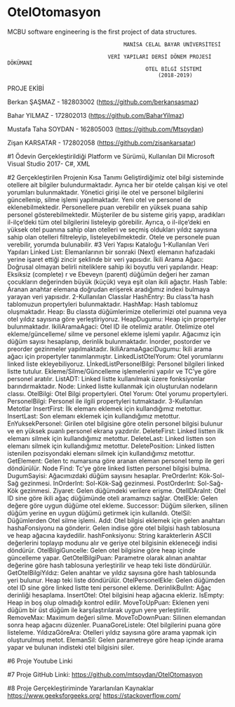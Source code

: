 # OtelOtomasyon

MCBU software engineering is the first project of data structures.

                                         MANİSA CELAL BAYAR ÜNİVERSİTESİ

                                    VERİ YAPILARI DERSİ DÖNEM PROJESİ DÖKÜMANI
                                                OTEL BİLGİ SİSTEMİ
                                                    (2018-2019)

PROJE EKİBİ

Berkan ŞAŞMAZ - 182803002 (https://github.com/berkansasmaz)

Bahar YILMAZ - 172802013 (https://github.com/BaharYilmaz)

Mustafa Taha SOYDAN - 162805003 (https://github.com/Mtsoydan)

Zişan KARSATAR - 172802058 (https://github.com/zisankarsatar)

#1 Ödevin Gerçekleştirildiği Platform ve Sürümü, Kullanılan Dil
Microsoft Visual Studio 2017- C#, XML

#2 Gerçekleştirilen Projenin Kısa Tanımı
Geliştirdiğimiz otel bilgi sisteminde otellere ait bilgiler bulundurmaktadır. Ayrıca her bir otelde çalışan kişi ve otel yorumları bulunmaktadır. Yönetici girişi ile otel ve personel bilgilerini güncellenip, silme işlemi yapılmaktadır. Yeni otel ve personel de eklenebilmektedir. Personellere puan verebilir en yüksek puana sahip personel gösterebilmektedir.
Müşteriler de bu sisteme giriş yapıp, aradıkları il-ilçe’deki tüm otel bilgilerini listeleyip görebilir. Ayrıca, o il-ilçe’deki en yüksek otel puanına sahip olan otelleri ve seçmiş oldukları yıldız sayısına sahip olan otelleri filtreleyip, listeleyebilmektedir. Otele ve personele puan verebilir, yorumda bulunabilir.
#3 Veri Yapısı Kataloğu
1-Kullanılan Veri Yapıları
Linked List: Elemanlarının bir sonraki (Next) elemanın hafızadaki yerine işaret ettiği zincir şeklinde bir veri yapısıdır.
İkili Arama Ağacı: Doğrusal olmayan belirli niteliklere sahip iki boyutlu veri yapılarıdır.
Heap: Eksiksiz (complete) r ve Ebeveyn (parent) düğümün değeri her zaman çocukların değerinden büyük (küçük) veya eşit olan ikili ağaçtır.
Hash Table: Aranan anahtar elemana doğrudan erişerek aradığımız indexi bulmaya yarayan veri yapısıdır.
2-Kullanılan Classlar
HashEntry: Bu class’ta hash tablomuzun propertyleri bulunmaktadır.
HashMap: Hash tablomuz oluşmaktadır.
Heap: Bu classta düğümlerimize otellerimizi otel puanına veya otel yıldız sayısına göre yerleştiriyoruz. 
HeapDugumu: Heap için propertyler bulunmaktadır.
IkiliAramaAgaci: Otel ID ile otelimiz aratılır. Otelimize otel ekleme/güncelleme/ silme ve personel ekleme işlemi yapılır. Ağacımız için düğüm sayısı hesaplanıp, derinlik bulunmaktadır. İnorder, postorder ve preorder gezinmeler yapılmaktadır.
IkiliAramaAgaciDugumu: İkili arama ağacı için propertyler tanımlanmıştır.
LinkedListOtelYorum: Otel yorumlarını linked liste ekleyebiliyoruz.
LİnkedListPersonelBilgi: Personel bilgileri linked listte tutulur. Ekleme/Silme/Güncelleme işlemelerini yapılır ve TC’ye göre personel aratılır.
ListADT: Linked listte kullanılmak üzere fonksiyonlar barındırmaktadır.
Node: Linked listte kullanmak için oluşturulan nodeların classı.
OtelBilgi: Otel Bilgi propertyleri.
Otel Yorum: Otel yorumu propertyleri.
PersonelBilgi: Personel ile ilgili propertyleri tutmaktadır.
3-Kullanılan Metotlar
InsertFirst: İlk elemanı eklemek için kullandığımız metottur.
InsertLast: Son elemanı eklemek için kullandığımız metottur.
EnYuksekPersonel: Girilen otel bilgisine göre otelin personel bilgisi bulunur ve en yüksek puanlı personel ekrana yazdırılır.
DeleteFirst: Linked listten ilk elemanı silmek için kullandığımız metottur.
DeleteLast: Linked listten son elemanı silmek için kullandığımız metottur.
DeletePosition: Linked listten istenilen pozisyondaki elemanı silmek için kullandığımız metottur.
GetElement: Gelen tc numarsına göre aranan eleman personel temp ile geri döndürülür.
Node Find: Tc’ye göre linked listten personel bilgisi bulma.
DugumSayisi: Ağacımızdaki düğüm sayısını hesaplar.
PreOrderInt: Kök-Sol-Sağ gezinmesi.
InOrderInt: Sol-Kök-Sağ gezinmesi.
PostOrderInt: Sol-Sağ-Kök gezinmesi.
Ziyaret: Gelen düğümdeki verilere erişme.
OtelIDAraInt: Otel ID sine göre ikili ağaç düğümünde oteli aramamızı sağlar.
OtelEkle: Gelen değere göre uygun düğüme otel ekleme.
Successor: Düğüm silerken, silinen düğüm yerine en uygun düğümü getirmek için kullanıldı.
OtelSil: Düğümlerden Otel silme işlemi.
Add: Otel bilgisi eklemek için gelen anahtarı hashaFonsiyonu na gönderir. Gelen indise göre otel bilgisi hash tablosuna ve heap ağacına kaydedilir.
hashFonksiyonu: String karakterlerin ASCII değerlerini toplayıp modunu alır ve geriye otel bilgisinin ekleneceği indisi döndürür.
OtelBilgiGuncelle: Gelen otel bilgisine göre heap içinde güncelleme yapar.
GetOtelBilgiPuan: Parametre olarak alınan anahtar değerine göre hash tablosuna yerleştirilir ve heap teki liste döndürülür.
GetOtelBilgiYıldız: Gelen anahtar ve yıldız sayısına göre hash tablosunda yeri bulunur. Heap teki liste döndürülür.
OtelPersonelEkle: Gelen düğümden otel ID sine göre linked listte teni personel ekleme.
DerinlikBulInt: Ağaç derinliği hesaplama.
InsertOtel: Otel bilgisini heap ağacına ekleriz.
IsEmpty: Heap in boş olup olmadığı kontrol edilir.
MoveToUpPuan: Eklenen yeni düğüm bir üst düğüm ile karşılaştırılarak uygun yere yerleştirilir.
RemoveMax: Maximum değeri silme.
MoveToDownPuan: Silinen elemandan sonra heap ağacını düzenler.
PuanaGoreListele: Otel bilgilerini puana göre listeleme.
YıldızaGöreAra: Otelleri yıldız sayısına göre arama yapmak için oluşturulmuş metot.
ElemanSil: Gelen parametreye göre heap içinde arama yapar ve bulunan indisteki otel bilgisini siler.

#6 Proje Youtube Linki  


#7 Proje GitHub Linki: https://github.com/mtsoydan/OtelOtomasyon

#8 Proje Gerçekleştiriminde Yararlanılan Kaynaklar
https://www.geeksforgeeks.org/
https://stackoverflow.com/


